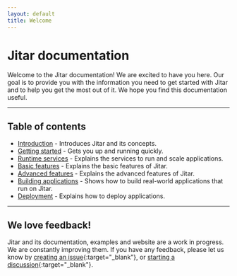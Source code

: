 ```yaml
---
layout: default
title: Welcome
---
```


# Jitar documentation

Welcome to the Jitar documentation! We are excited to have you here. Our goal is to provide you with the information you need to get started with Jitar and to help you get the most out of it. We hope you find this documentation useful.

---

## Table of contents

* [Introduction](01_introduction) - Introduces Jitar and its concepts.
* [Getting started](02_getting_started) - Gets you up and running quickly.
* [Runtime services](03_runtime_services) - Explains the services to run and scale applications.
* [Basic features](04_basic_features) - Explains the basic features of Jitar.
* [Advanced features](05_advanced_features) - Explains the advanced features of Jitar.
* [Building applications](06_building_applications) - Shows how to build real-world applications that run on Jitar.
* [Deployment](07_deployment) - Explains how to deploy applications.

---

## We love feedback!

Jitar and its documentation, examples and website are a work in progress. We are constantly improving them. If you have any feedback, please let us know by [creating an issue](https://github.com/MaskingTechnology/jitar/issues){:target="_blank"}, or [starting a discussion](https://github.com/MaskingTechnology/jitar/discussions){:target="_blank"}.
